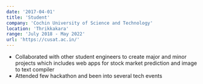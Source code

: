 ```yaml
---
date: '2017-04-01'
title: 'Student'
company: 'Cochin University of Science and Technology'
location: 'Thrikkakara'
range: 'July 2018 - May 2022'
url: 'https://cusat.ac.in/'
---
```


- Collaborated with other student engineers to create major and minor projects which includes web apps for
  stock market prediction and image to text compiler
- Attended few hackathon and been into several tech events
